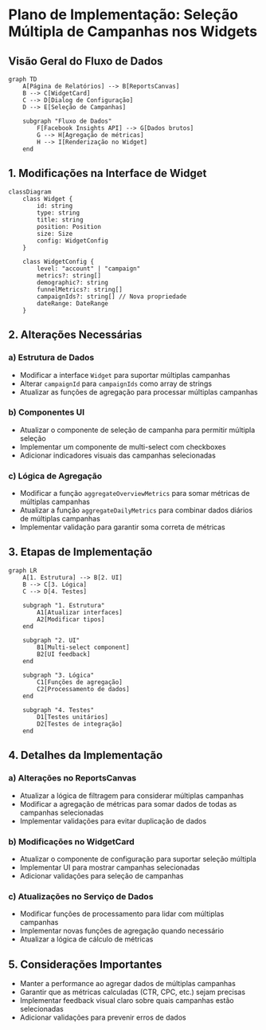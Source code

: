 # Plano de Implementação: Seleção Múltipla de Campanhas nos Widgets

## Visão Geral do Fluxo de Dados

```mermaid
graph TD
    A[Página de Relatórios] --> B[ReportsCanvas]
    B --> C[WidgetCard]
    C --> D[Dialog de Configuração]
    D --> E[Seleção de Campanhas]
    
    subgraph "Fluxo de Dados"
        F[Facebook Insights API] --> G[Dados brutos]
        G --> H[Agregação de métricas]
        H --> I[Renderização no Widget]
    end
```

## 1. Modificações na Interface de Widget

```mermaid
classDiagram
    class Widget {
        id: string
        type: string
        title: string
        position: Position
        size: Size
        config: WidgetConfig
    }
    
    class WidgetConfig {
        level: "account" | "campaign"
        metrics?: string[]
        demographic?: string
        funnelMetrics?: string[]
        campaignIds?: string[] // Nova propriedade
        dateRange: DateRange
    }
```

## 2. Alterações Necessárias

### a) Estrutura de Dados
- Modificar a interface `Widget` para suportar múltiplas campanhas
- Alterar `campaignId` para `campaignIds` como array de strings
- Atualizar as funções de agregação para processar múltiplas campanhas

### b) Componentes UI
- Atualizar o componente de seleção de campanha para permitir múltipla seleção
- Implementar um componente de multi-select com checkboxes
- Adicionar indicadores visuais das campanhas selecionadas

### c) Lógica de Agregação
- Modificar a função `aggregateOverviewMetrics` para somar métricas de múltiplas campanhas
- Atualizar a função `aggregateDailyMetrics` para combinar dados diários de múltiplas campanhas
- Implementar validação para garantir soma correta de métricas

## 3. Etapas de Implementação

```mermaid
graph LR
    A[1. Estrutura] --> B[2. UI]
    B --> C[3. Lógica]
    C --> D[4. Testes]
    
    subgraph "1. Estrutura"
        A1[Atualizar interfaces]
        A2[Modificar tipos]
    end
    
    subgraph "2. UI"
        B1[Multi-select component]
        B2[UI feedback]
    end
    
    subgraph "3. Lógica"
        C1[Funções de agregação]
        C2[Processamento de dados]
    end
    
    subgraph "4. Testes"
        D1[Testes unitários]
        D2[Testes de integração]
    end
```

## 4. Detalhes da Implementação

### a) Alterações no ReportsCanvas
- Atualizar a lógica de filtragem para considerar múltiplas campanhas
- Modificar a agregação de métricas para somar dados de todas as campanhas selecionadas
- Implementar validações para evitar duplicação de dados

### b) Modificações no WidgetCard
- Atualizar o componente de configuração para suportar seleção múltipla
- Implementar UI para mostrar campanhas selecionadas
- Adicionar validações para seleção de campanhas

### c) Atualizações no Serviço de Dados
- Modificar funções de processamento para lidar com múltiplas campanhas
- Implementar novas funções de agregação quando necessário
- Atualizar a lógica de cálculo de métricas

## 5. Considerações Importantes
- Manter a performance ao agregar dados de múltiplas campanhas
- Garantir que as métricas calculadas (CTR, CPC, etc.) sejam precisas
- Implementar feedback visual claro sobre quais campanhas estão selecionadas
- Adicionar validações para prevenir erros de dados